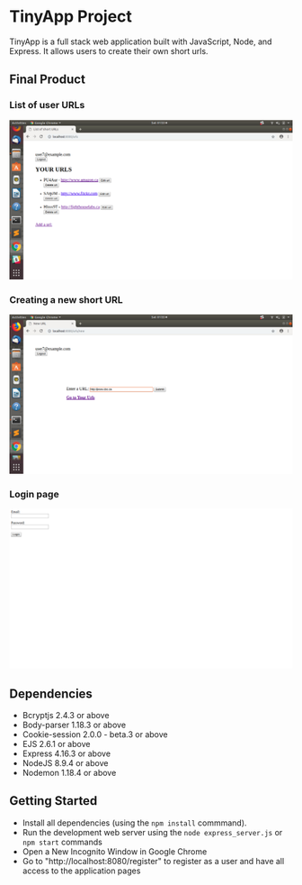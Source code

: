 # TinyApp Project

TinyApp is a full stack web application built with JavaScript, Node, and Express. It allows users to create their own short urls.

## Final Product

### List of user URLs
!["Screenshot of User URLs page"](https://raw.githubusercontent.com/geoerika/TinyApp/master/docs/ulrs-page.png)

### Creating a new short URL
!["Screenshot of New URLs page"](https://raw.githubusercontent.com/geoerika/TinyApp/master/docs/urls-new.png)

### Login page
!["Screenshot of Login page"](https://raw.githubusercontent.com/geoerika/TinyApp/master/docs/login_page.png)


## Dependencies

- Bcryptjs 2.4.3 or above
- Body-parser 1.18.3 or above
- Cookie-session 2.0.0 - beta.3 or above
- EJS 2.6.1 or above
- Express 4.16.3 or above
- NodeJS 8.9.4 or above
- Nodemon 1.18.4 or above

## Getting Started

- Install all dependencies (using the `npm install` commmand).
- Run the development web server using the `node express_server.js` or `npm start` commands
- Open a New Incognito Window in Google Chrome
- Go to "http://localhost:8080/register" to register as a user and have all access to the application pages
